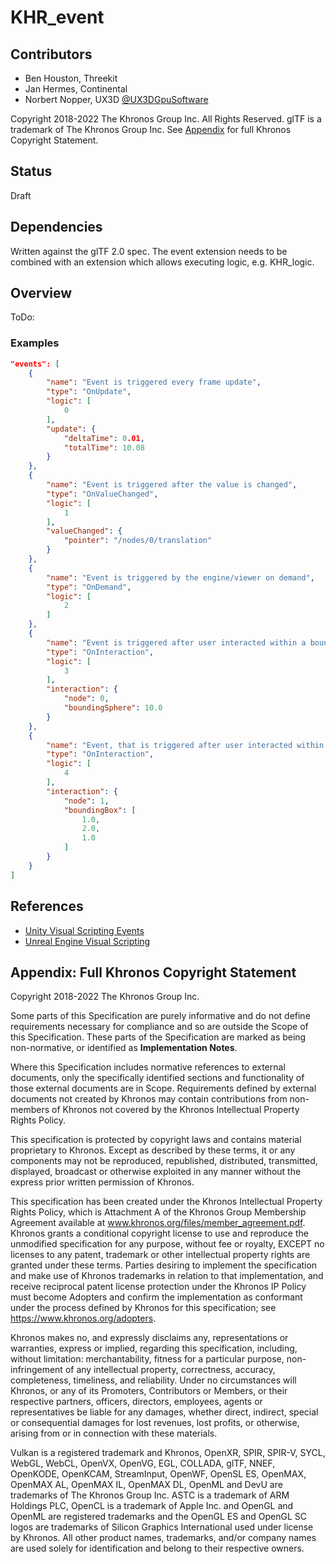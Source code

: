 # KHR\_event

## Contributors

* Ben Houston, Threekit
* Jan Hermes, Continental
* Norbert Nopper, UX3D [@UX3DGpuSoftware](https://twitter.com/UX3DGpuSoftware)

Copyright 2018-2022 The Khronos Group Inc. All Rights Reserved. glTF is a trademark of The Khronos Group Inc.
See [Appendix](#appendix-full-khronos-copyright-statement) for full Khronos Copyright Statement.

## Status

Draft

## Dependencies

Written against the glTF 2.0 spec. The event extension needs to be combined with an extension which allows executing logic, e.g. KHR_logic.

## Overview

ToDo:

### Examples

```json
"events": [
    {
        "name": "Event is triggered every frame update",
        "type": "OnUpdate",
        "logic": [ 
            0
        ],
        "update": {
            "deltaTime": 0.01,
            "totalTime": 10.08
        }
    },
    {
        "name": "Event is triggered after the value is changed",
        "type": "OnValueChanged",
        "logic": [
            1
        ],
        "valueChanged": {
            "pointer": "/nodes/0/translation"
        }
    },
    {
        "name": "Event is triggered by the engine/viewer on demand",
        "type": "OnDemand",
        "logic": [
            2
        ]
    },
    {
        "name": "Event is triggered after user interacted within a bounding sphere",
        "type": "OnInteraction",
        "logic": [
            3
        ],
        "interaction": {
            "node": 0,
            "boundingSphere": 10.0
        }
    },
    {
        "name": "Event, that is triggered after user interacted within a bounding box",
        "type": "OnInteraction",
        "logic": [
            4
        ],
        "interaction": {
            "node": 1,
            "boundingBox": [
                1.0,
                2.0,
                1.0
            ]
        }
    }
]
```

## References

* [Unity Visual Scripting Events](https://docs.unity3d.com/Packages/com.unity.visualscripting@1.8/manual/vs-events-reference.html)
* [Unreal Engine Visual Scripting](https://docs.unrealengine.com/4.27/en-US/ProgrammingAndScripting/Blueprints/UserGuide/Events/)

## Appendix: Full Khronos Copyright Statement

Copyright 2018-2022 The Khronos Group Inc.

Some parts of this Specification are purely informative and do not define requirements
necessary for compliance and so are outside the Scope of this Specification. These
parts of the Specification are marked as being non-normative, or identified as
**Implementation Notes**.

Where this Specification includes normative references to external documents, only the
specifically identified sections and functionality of those external documents are in
Scope. Requirements defined by external documents not created by Khronos may contain
contributions from non-members of Khronos not covered by the Khronos Intellectual
Property Rights Policy.

This specification is protected by copyright laws and contains material proprietary
to Khronos. Except as described by these terms, it or any components
may not be reproduced, republished, distributed, transmitted, displayed, broadcast
or otherwise exploited in any manner without the express prior written permission
of Khronos.

This specification has been created under the Khronos Intellectual Property Rights
Policy, which is Attachment A of the Khronos Group Membership Agreement available at
www.khronos.org/files/member_agreement.pdf. Khronos grants a conditional
copyright license to use and reproduce the unmodified specification for any purpose,
without fee or royalty, EXCEPT no licenses to any patent, trademark or other
intellectual property rights are granted under these terms. Parties desiring to
implement the specification and make use of Khronos trademarks in relation to that
implementation, and receive reciprocal patent license protection under the Khronos
IP Policy must become Adopters and confirm the implementation as conformant under
the process defined by Khronos for this specification;
see https://www.khronos.org/adopters.

Khronos makes no, and expressly disclaims any, representations or warranties,
express or implied, regarding this specification, including, without limitation:
merchantability, fitness for a particular purpose, non-infringement of any
intellectual property, correctness, accuracy, completeness, timeliness, and
reliability. Under no circumstances will Khronos, or any of its Promoters,
Contributors or Members, or their respective partners, officers, directors,
employees, agents or representatives be liable for any damages, whether direct,
indirect, special or consequential damages for lost revenues, lost profits, or
otherwise, arising from or in connection with these materials.

Vulkan is a registered trademark and Khronos, OpenXR, SPIR, SPIR-V, SYCL, WebGL,
WebCL, OpenVX, OpenVG, EGL, COLLADA, glTF, NNEF, OpenKODE, OpenKCAM, StreamInput,
OpenWF, OpenSL ES, OpenMAX, OpenMAX AL, OpenMAX IL, OpenMAX DL, OpenML and DevU are
trademarks of The Khronos Group Inc. ASTC is a trademark of ARM Holdings PLC,
OpenCL is a trademark of Apple Inc. and OpenGL and OpenML are registered trademarks
and the OpenGL ES and OpenGL SC logos are trademarks of Silicon Graphics
International used under license by Khronos. All other product names, trademarks,
and/or company names are used solely for identification and belong to their
respective owners.
